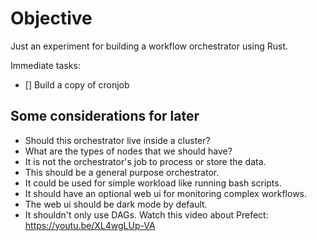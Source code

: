 # Objective

Just an experiment for building a workflow orchestrator using Rust.

Immediate tasks:

- [] Build a copy of cronjob

## Some considerations for later

- Should this orchestrator live inside a cluster?
- What are the types of nodes that we should have?
- It is not the orchestrator's job to process or store the data.
- This should be a general purpose orchestrator.
- It could be used for simple workload like running bash scripts.
- It should have an optional web ui for monitoring complex workflows.
- The web ui should be dark mode by default.
- It shouldn't only use DAGs. Watch this video about Prefect: https://youtu.be/XL4wgLUp-VA
